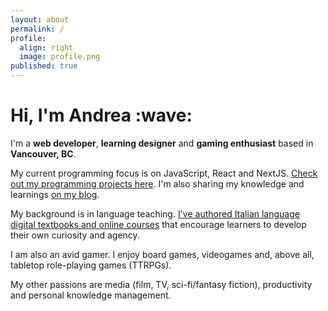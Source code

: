 ```yaml
---
layout: about
permalink: /
profile:
  align: right
  image: profile.png
published: true
---
```


<h1>Hi, I'm Andrea :wave:</h1>

I'm a **web developer**, **learning designer** and **gaming enthusiast** based in **Vancouver, BC**.

My current programming focus is on JavaScript, React and NextJS. [Check out my programming projects here](/programming/). I'm also sharing my knowledge and learnings [on my blog](/tags/programming.html). 

My background is in language teaching. [I've authored Italian language digital textbooks and online courses](/learning/) that encourage learners to develop their own curiosity and agency. 

<!-- Add tags when there are more posts about these topy -->

I am also an avid gamer. I enjoy board games, videogames and, above all, tabletop role-playing games (TTRPGs). 

My other passions are media (film, TV, sci-fi/fantasy fiction), productivity and personal knowledge management.

